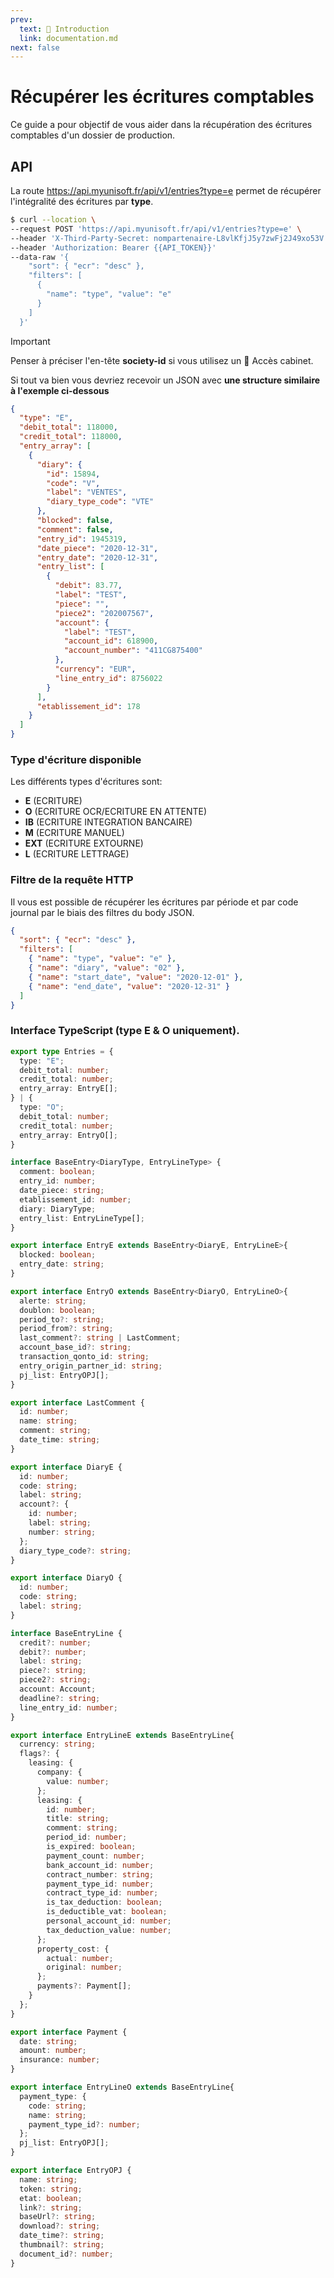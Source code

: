 ```yaml
---
prev:
  text: 🐤 Introduction
  link: documentation.md
next: false
---
```


# Récupérer les écritures comptables

Ce guide a pour objectif de vous aider dans la récupération des écritures comptables d'un dossier de production.

## API

La route https://api.myunisoft.fr/api/v1/entries?type=e permet de récupérer l'intégralité des écritures par **type**.

```bash
$ curl --location \
--request POST 'https://api.myunisoft.fr/api/v1/entries?type=e' \
--header 'X-Third-Party-Secret: nompartenaire-L8vlKfjJ5y7zwFj2J49xo53V' \
--header 'Authorization: Bearer {{API_TOKEN}}'
--data-raw '{
    "sort": { "ecr": "desc" },
    "filters": [
      {
        "name": "type", "value": "e"
      }
    ]
  }'
```

> [!IMPORTANT]
> Penser à préciser l'en-tête **society-id** si vous utilisez un 🔹 Accès cabinet.

Si tout va bien vous devriez recevoir un JSON avec **une structure similaire à l'exemple ci-dessous**

```json
{
  "type": "E",
  "debit_total": 118000,
  "credit_total": 118000,
  "entry_array": [
    {
      "diary": {
        "id": 15894,
        "code": "V",
        "label": "VENTES",
        "diary_type_code": "VTE"
      },
      "blocked": false,
      "comment": false,
      "entry_id": 1945319,
      "date_piece": "2020-12-31",
      "entry_date": "2020-12-31",
      "entry_list": [
        {
          "debit": 83.77,
          "label": "TEST",
          "piece": "",
          "piece2": "202007567",
          "account": {
            "label": "TEST",
            "account_id": 618900,
            "account_number": "411CG875400"
          },
          "currency": "EUR",
          "line_entry_id": 8756022
        }
      ],
      "etablissement_id": 178
    }
  ]
}
```

### Type d'écriture disponible

Les différents types d'écritures sont:

- **E** (ECRITURE)
- **O** (ECRITURE OCR/ECRITURE EN ATTENTE)
- **IB** (ECRITURE INTEGRATION BANCAIRE)
- **M** (ECRITURE MANUEL)
- **EXT** (ECRITURE EXTOURNE)
- **L** (ECRITURE LETTRAGE)

### Filtre de la requête HTTP

Il vous est possible de récupérer les écritures par période et par code journal par le biais des filtres du body JSON.

```json
{
  "sort": { "ecr": "desc" },
  "filters": [
    { "name": "type", "value": "e" },
    { "name": "diary", "value": "02" },
    { "name": "start_date", "value": "2020-12-01" },
    { "name": "end_date", "value": "2020-12-31" }
  ]
}
```

### Interface TypeScript (type E & O uniquement).

```ts
export type Entries = {
  type: "E";
  debit_total: number;
  credit_total: number;
  entry_array: EntryE[];
} | {
  type: "O";
  debit_total: number;
  credit_total: number;
  entry_array: EntryO[];
}

interface BaseEntry<DiaryType, EntryLineType> {
  comment: boolean;
  entry_id: number;
  date_piece: string;
  etablissement_id: number;
  diary: DiaryType;
  entry_list: EntryLineType[];
}

export interface EntryE extends BaseEntry<DiaryE, EntryLineE>{
  blocked: boolean;
  entry_date: string;
}

export interface EntryO extends BaseEntry<DiaryO, EntryLineO>{
  alerte: string;
  doublon: boolean;
  period_to?: string;
  period_from?: string;
  last_comment?: string | LastComment;
  account_base_id?: string;
  transaction_qonto_id: string;
  entry_origin_partner_id: string;
  pj_list: EntryOPJ[];
}

export interface LastComment {
  id: number;
  name: string;
  comment: string;
  date_time: string;
}

export interface DiaryE {
  id: number;
  code: string;
  label: string;
  account?: {
    id: number;
    label: string;
    number: string;
  };
  diary_type_code?: string;
}

export interface DiaryO {
  id: number;
  code: string;
  label: string;
}

interface BaseEntryLine {
  credit?: number;
  debit?: number;
  label: string;
  piece?: string;
  piece2?: string;
  account: Account;
  deadline?: string;
  line_entry_id: number;
}

export interface EntryLineE extends BaseEntryLine{
  currency: string;
  flags?: {
    leasing: {
      company: {
        value: number;
      };
      leasing: {
        id: number;
        title: string;
        comment: string;
        period_id: number;
        is_expired: boolean;
        payment_count: number;
        bank_account_id: number;
        contract_number: string;
        payment_type_id: number;
        contract_type_id: number;
        is_tax_deduction: boolean;
        is_deductible_vat: boolean;
        personal_account_id: number;
        tax_deduction_value: number;
      };
      property_cost: {
        actual: number;
        original: number;
      };
      payments?: Payment[];
    }
  };
}

export interface Payment {
  date: string;
  amount: number;
  insurance: number;
}

export interface EntryLineO extends BaseEntryLine{
  payment_type: {
    code: string;
    name: string;
    payment_type_id?: number;
  };
  pj_list: EntryOPJ[];
}

export interface EntryOPJ {
  name: string;
  token: string;
  etat: boolean;
  link?: string;
  baseUrl?: string;
  download?: string;
  date_time?: string;
  thumbnail?: string;
  document_id?: number;
}
```
